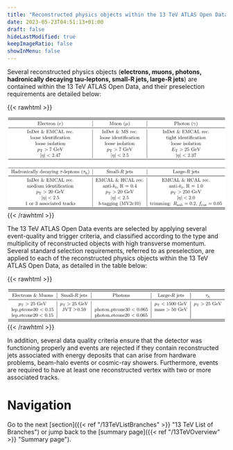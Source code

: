 ```yaml
---
title: "Reconstructed physics objects within the 13 TeV ATLAS Open Data"
date: 2023-05-23T04:51:13+01:00
draft: false
hideLastModified: true
keepImageRatio: false
showInMenu: false
---
```


Several reconstructed physics objects (**electrons, muons, photons, hadronically decaying tau-leptons, small-R jets, large-R jets**) are contained within the 13 TeV ATLAS Open Data, and their preselection requirements are detailed below: 

{{< rawhtml >}}
<CENTER>
<img src="images/tab_01.png" width="900" />
</CENTER>
{{< /rawhtml >}}

The 13 TeV ATLAS Open Data events are selected by applying several event-quality and trigger criteria, and classified according to the type and multiplicity of reconstructed objects with high transverse momentum. Several standard selection requirements, referred to as preselection, are applied to each of the reconstructed physics objects within the 13 TeV ATLAS Open Data, as detailed in the table below: 

{{< rawhtml >}}
<CENTER>
<img src="images/tab_03.png" width="900" />
</CENTER>
{{< /rawhtml >}}

In addition, several data quality criteria ensure that the detector was functioning properly and events are rejected if they contain reconstructed jets associated with energy deposits that can arise from hardware problems, beam-halo events or cosmic-ray showers. Furthermore, events are required to have at least one reconstructed vertex with two or more associated tracks.

# Navigation
Go to the next [section]({{< ref "/13TeVListBranches" >}} "13 TeV List of Branches") or jump back to the [summary page]({{< ref "/13TeVOverview" >}} "Summary page").